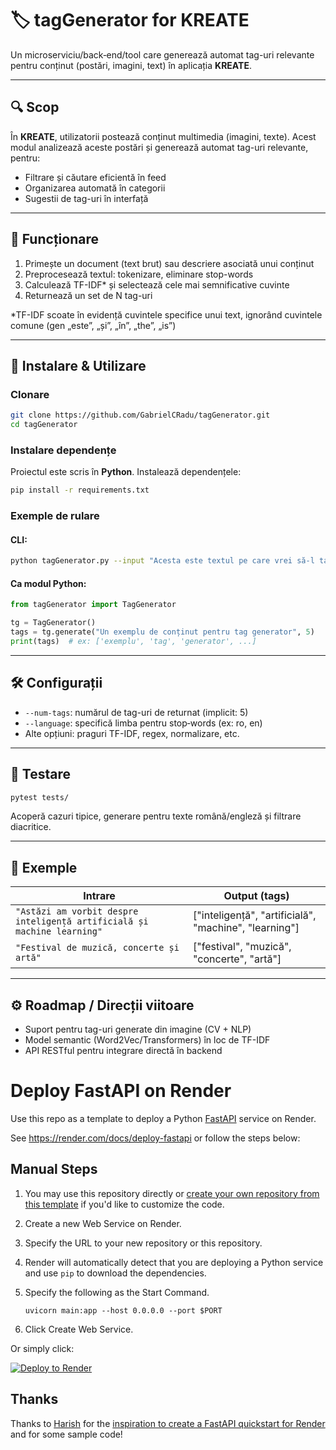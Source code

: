 
# 🏷️ tagGenerator for KREATE

Un microserviciu/back‑end/tool care generează automat tag-uri relevante pentru conținut (postări, imagini, text) în aplicația **KREATE**.

---

## 🔍 Scop

În **KREATE**, utilizatorii postează conținut multimedia (imagini, texte). Acest modul analizează aceste postări și generează automat tag-uri relevante, pentru:

- Filtrare și căutare eficientă în feed  
- Organizarea automată în categorii  
- Sugestii de tag-uri în interfață

---

## 🧩 Funcționare

1. Primește un document (text brut) sau descriere asociată unui conținut  
2. Preprocesează textul: tokenizare, eliminare stop-words  
3. Calculează TF-IDF* și selectează cele mai semnificative cuvinte  
4. Returnează un set de N tag-uri

*TF-IDF scoate în evidență cuvintele specifice unui text, ignorând cuvintele comune (gen „este”, „și”, „în”, „the”, „is”)

---

## 🚀 Instalare & Utilizare

### Clonare
```bash
git clone https://github.com/GabrielCRadu/tagGenerator.git
cd tagGenerator
```

### Instalare dependențe
Proiectul este scris în **Python**. Instalează dependențele:
```bash
pip install -r requirements.txt
```

### Exemple de rulare
#### CLI:
```bash
python tagGenerator.py --input "Acesta este textul pe care vrei să-l tag‑ezi" --num-tags 5
```

#### Ca modul Python:
```python
from tagGenerator import TagGenerator

tg = TagGenerator()
tags = tg.generate("Un exemplu de conținut pentru tag generator", 5)
print(tags)  # ex: ['exemplu', 'tag', 'generator', ...]
```

---

## 🛠️ Configurații

- `--num-tags`: numărul de tag-uri de returnat (implicit: 5)  
- `--language`: specifică limba pentru stop‑words (ex: ro, en)  
- Alte opțiuni: praguri TF-IDF, regex, normalizare, etc.

---

## 🧪 Testare

```bash
pytest tests/
```

Acoperă cazuri tipice, generare pentru texte română/engleză și filtrare diacritice.

---

## 🌱 Exemple

| Intrare                                      | Output (tags)                      |
|----------------------------------------------|------------------------------------|
| `"Astăzi am vorbit despre inteligență artificială și machine learning"` | ["inteligență", "artificială", "machine", "learning"] |
| `"Festival de muzică, concerte și artă"`     | ["festival", "muzică", "concerte", "artă"] |

---


## ⚙️ Roadmap / Direcții viitoare

- Suport pentru tag-uri generate din imagine (CV + NLP)  
- Model semantic (Word2Vec/Transformers) în loc de TF-IDF  
- API RESTful pentru integrare directă în backend  



# Deploy FastAPI on Render

Use this repo as a template to deploy a Python [FastAPI](https://fastapi.tiangolo.com) service on Render.

See https://render.com/docs/deploy-fastapi or follow the steps below:

## Manual Steps

1. You may use this repository directly or [create your own repository from this template](https://github.com/render-examples/fastapi/generate) if you'd like to customize the code.
2. Create a new Web Service on Render.
3. Specify the URL to your new repository or this repository.
4. Render will automatically detect that you are deploying a Python service and use `pip` to download the dependencies.
5. Specify the following as the Start Command.

    ```shell
    uvicorn main:app --host 0.0.0.0 --port $PORT
    ```

6. Click Create Web Service.

Or simply click:

[![Deploy to Render](https://render.com/images/deploy-to-render-button.svg)](https://render.com/deploy?repo=https://github.com/render-examples/fastapi)

## Thanks

Thanks to [Harish](https://harishgarg.com) for the [inspiration to create a FastAPI quickstart for Render](https://twitter.com/harishkgarg/status/1435084018677010434) and for some sample code!
